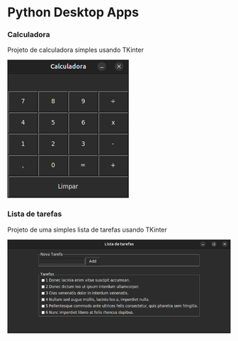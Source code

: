 # Python Desktop Apps

### Calculadora

Projeto de calculadora simples usando TKinter 

![calculadora](./docs/calc.png)

### Lista de tarefas

Projeto de uma simples lista de tarefas usando TKinter 

![lista-de-tarefas](./docs/tasks.png)